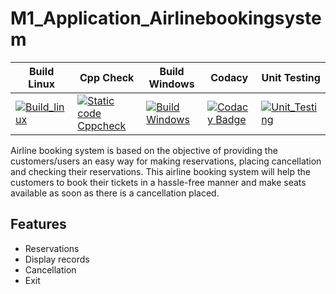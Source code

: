# M1_Application_Airlinebookingsystem
| Build Linux| Cpp Check | Build Windows| Codacy |Unit Testing |
|--------|-------|-------|------|------|
|[![Build_linux](https://github.com/samstyle321/M1_App_Billing_System/actions/workflows/build_linux.yml/badge.svg)](https://github.com/samstyle321/M1_App_Billing_System/actions/workflows/build_linux.yml)                                     | [![Static code Cppcheck](https://github.com/samstyle321/M1_App_Billing_System/actions/workflows/cppcheck.yml/badge.svg)](https://github.com/samstyle321/M1_App_Billing_System/actions/workflows/cppcheck.yml)                                        |[![Build Windows](https://github.com/samstyle321/M1_App_Billing_System/actions/workflows/build_windows.yml/badge.svg)](https://github.com/samstyle321/M1_App_Billing_System/actions/workflows/build_windows.yml)                                   |[![Codacy Badge](https://app.codacy.com/project/badge/Grade/cc38b346d6ac4483a85003e13db585c1)](https://www.codacy.com/gh/vinayaranade/M1_Application_Airlinebookingsystem/dashboard?utm_source=github.com&amp;utm_medium=referral&amp;utm_content=vinayaranade/M1_Application_Airlinebookingsystem&amp;utm_campaign=Badge_Grade)   |  [![Unit_Testing](https://github.com/samstyle321/M1_App_Billing_System/actions/workflows/unit_testing.yml/badge.svg)](https://github.com/samstyle321/M1_App_Billing_System/actions/workflows/unit_testing.yml) |                          


Airline booking system is based on the objective of providing the customers/users an easy way for making reservations, placing cancellation and checking their reservations. This airline booking system will help the customers to book their tickets in a hassle-free manner and make seats available as soon as there is a cancellation placed.

## Features

- Reservations
- Display records
- Cancellation 
- Exit 
